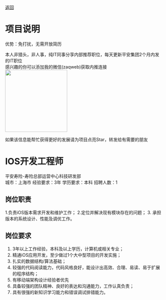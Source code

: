 [返回](../../)

# 项目说明

优势：免打扰，无需开放简历

本人非猎头，非人事，纯IT同事分享内部推荐职位，每天更新平安集团2个月内发的IT职位  
感兴趣的你可以添加我的微信(zaqweb)获取内推连接  
<img src="https://github.com/zaqweb/PA-IT-JOBS/blob/master/WechatICode.jpeg"  height="200" width="200">

如果该信息能帮忙获得更好的发展请为项目点亮Star，转发给有需要的朋友

# IOS开发工程师
平安寿险-寿险总部运营中心科技研发部  
城市：上海市 经验要求：3年 学历要求：本科  招聘人数：1

## 岗位职责
1.负责iOS版本需求开发和维护工作；
2.定位并解决现有模块存在的问题；
3. 承担版本的系统设计、性能及调优工作。

## 岗位要求
1. 3年以上工作经验，本科及以上学历，计算机或相关专业；
2. 精通iOS应用开发，至少做过1个大中型项目的开发实施；
3. 扎实的数据结构/算法基础；
4. 较强的代码阅读能力，代码风格良好，能设计出高效、合理、易读、易于扩展的程序结构；
5. 有移动端架构设计经验者优先
6. 具备较强的团队精神、良好的表达和沟通能力，工作认真负责；
7. 具有很强的新知识学习能力和错误调试排错能力。




